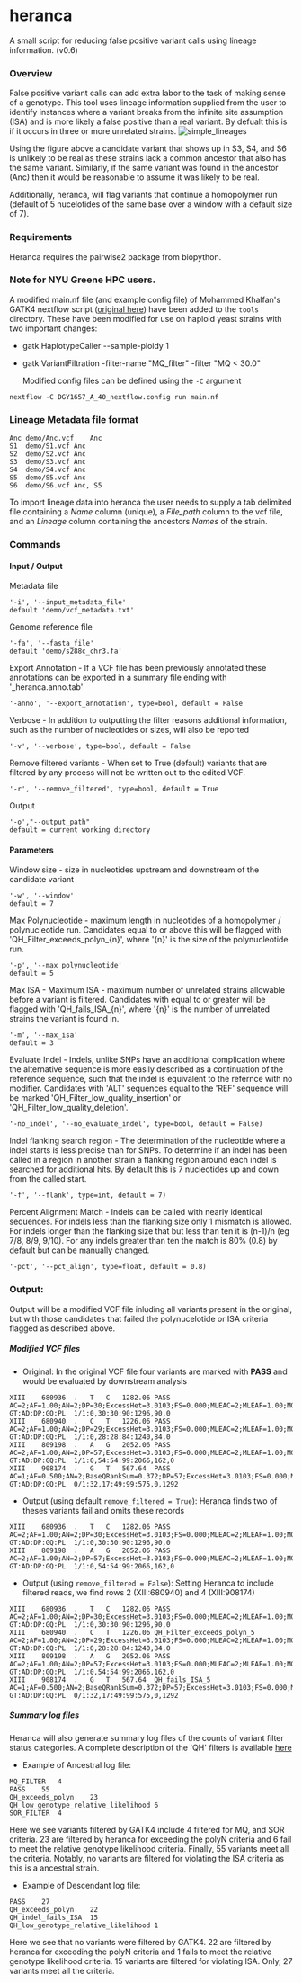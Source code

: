 # heranca
A small script for reducing false positive variant calls using lineage information. 
(v0.6)

### Overview
  False positive variant calls can add extra labor to the task of making sense of a genotype. This tool uses lineage information supplied from the user to identify instances where a variant breaks from the infinite site assumption (ISA) and is more likely a false positive than a real variant. By defualt this is if it occurs in three or more unrelated strains.
  ![simple_lineages](https://user-images.githubusercontent.com/32845376/184647554-1ed94eeb-20b7-4978-a88a-99e67f8aa2ac.png)

  Using the figure above a candidate variant that shows up in S3, S4, and S6 is unlikely to be real as these strains lack a common ancestor that also has the same variant. Similarly, if the same variant was found in the ancestor (Anc) then it would be reasonable to assume it was likely to be real. 

  Additionally, heranca, will flag variants that continue a homopolymer run (default of 5 nucelotides of the same base over a window with a default size of 7). 
  
### Requirements
  Heranca requires the pairwise2 package from biopython.
  
### Note for NYU Greene HPC users. 
  A modified main.nf file (and example config file) of Mohammed Khalfan's GATK4 nextflow script ([original here](https://gencore.bio.nyu.edu/variant-calling-pipeline-gatk4/)) have been added to the ```tools``` directory. These have been modified for use on haploid yeast strains with two important changes: 
* gatk HaplotypeCaller --sample-ploidy 1
* gatk VariantFiltration -filter-name "MQ_filter" -filter "MQ < 30.0"
  
  Modified config files can be defined using the ```-C``` argument
```
nextflow -C DGY1657_A_40_nextflow.config run main.nf
```

### Lineage Metadata file format
```
Anc	demo/Anc.vcf	Anc
S1	demo/S1.vcf	Anc
S2	demo/S2.vcf	Anc
S3	demo/S3.vcf	Anc
S4	demo/S4.vcf	Anc
S5	demo/S5.vcf	Anc
S6	demo/S6.vcf	Anc, S5
```
  To import lineage data into heranca the user needs to supply a tab delimited file containing a *Name* column (unique), a *File_path* column to the vcf file, and an *Lineage* column containing the ancestors *Names* of the strain. 

### Commands 
  #### Input / Output 
  Metadata file
  ```
  '-i', '--input_metadata_file' 
  default 'demo/vcf_metadata.txt'
  ```
  Genome reference file 
  ```
  '-fa', '--fasta_file'
  default 'demo/s288c_chr3.fa'
  ```
  Export Annotation - If a VCF file has been previously annotated these annotations can be exported in a summary file ending with '_heranca.anno.tab'
  ```
  '-anno', '--export_annotation', type=bool, default = False
  ```
  
  Verbose - In addition to outputting the filter reasons additional information, such as the number of nucleotides or sizes, will also be reported
  ```
  '-v', '--verbose', type=bool, default = False
  ```
  
  Remove filtered variants - When set to True (default) variants that are filtered by any process will not be written out to the edited VCF.
  ```
  '-r', '--remove_filtered', type=bool, default = True
  ```
  
  Output 
  ```
  '-o',"--output_path"
  default = current working directory
  ```
  
  #### Parameters
  Window size - size in nucleotides upstream and downstream of the candidate variant 
  ```
  '-w', '--window'
  default = 7
  ```
  Max Polynucleotide - maximum length in nucleotides of a homopolymer / polynucleotide run. Candidates equal to or above this will be flagged with 'QH_Filter_exceeds_polyn_{n}', where '{n}' is the size of the polynucleotide run.
  ```
  '-p', '--max_polynucleotide'
  default = 5
  ```
  Max ISA - Maximum ISA - maximum number of unrelated strains allowable before a variant is filtered. Candidates with equal to or greater will be flagged with 'QH_fails_ISA_{n}', where '{n}' is the number of unrelated strains the variant is found in. 
  ```
  '-m', '--max_isa'
  default = 3
  ```
  Evaluate Indel - Indels, unlike SNPs have an additional complication where the alternative sequence is more easily described as a continuation of the reference sequence, such that the indel is equivalent to the refernce with no modifier. Candidates with 'ALT' sequences equal to the 'REF' sequence will be marked 'QH_Filter_low_quality_insertion' or 'QH_Filter_low_quality_deletion'.
  ```
  '-no_indel', '--no_evaluate_indel', type=bool, default = False)
  ```
  Indel flanking search region - The determination of the nucleotide where a indel starts is less precise than for SNPs. To determine if an indel has been called in a region in another strain a flanking region around each indel is searched for additional hits. By default this is 7 nucleotides up and down from the called start. 
  ```
  '-f', '--flank', type=int, default = 7)
  ```
  Percent Alignment Match - Indels can be called with nearly identical sequences. For indels less than the flanking size only 1 mismatch is allowed. For indels longer than the flanking size that but less than ten it is (n-1)/n (eg 7/8, 8/9, 9/10). For any indels greater than ten the match is 80% (0.8) by default but can be manually changed.   
  ```
  '-pct', '--pct_align', type=float, default = 0.8)
  ```
 
### Output:

Output will be a modified VCF file inluding all variants present in the original, but with those candidates that failed the polynucelotide or ISA criteria flagged as described above. 

##### Modified VCF files
* Original: 
In the original VCF file four variants are marked with **PASS** and would be evaluated by downstream analysis
```
XIII	680936	.	T	C	1282.06	PASS	AC=2;AF=1.00;AN=2;DP=30;ExcessHet=3.0103;FS=0.000;MLEAC=2;MLEAF=1.00;MQ=60.00;QD=34.37;SOR=1.143	GT:AD:DP:GQ:PL	1/1:0,30:30:90:1296,90,0
XIII	680940	.	C	T	1226.06	PASS	AC=2;AF=1.00;AN=2;DP=29;ExcessHet=3.0103;FS=0.000;MLEAC=2;MLEAF=1.00;MQ=60.00;QD=28.70;SOR=1.179	GT:AD:DP:GQ:PL	1/1:0,28:28:84:1240,84,0
XIII	809198	.	A	G	2052.06	PASS	AC=2;AF=1.00;AN=2;DP=57;ExcessHet=3.0103;FS=0.000;MLEAC=2;MLEAF=1.00;MQ=60.00;QD=32.78;SOR=0.846	GT:AD:DP:GQ:PL	1/1:0,54:54:99:2066,162,0
XIII	908174	.	G	T	567.64	PASS	AC=1;AF=0.500;AN=2;BaseQRankSum=0.372;DP=57;ExcessHet=3.0103;FS=0.000;MLEAC=1;MLEAF=0.500;MQ=55.71;MQRankSum=-2.084;QD=11.58;ReadPosRankSum=-3.264;SOR=0.681	GT:AD:DP:GQ:PL	0/1:32,17:49:99:575,0,1292
```
* Output (using default ```remove_filtered = True```):
Heranca finds two of theses variants fail and omits these records
```
XIII	680936	.	T	C	1282.06	PASS	AC=2;AF=1.00;AN=2;DP=30;ExcessHet=3.0103;FS=0.000;MLEAC=2;MLEAF=1.00;MQ=60.00;QD=34.37;SOR=1.143	GT:AD:DP:GQ:PL	1/1:0,30:30:90:1296,90,0
XIII	809198	.	A	G	2052.06	PASS	AC=2;AF=1.00;AN=2;DP=57;ExcessHet=3.0103;FS=0.000;MLEAC=2;MLEAF=1.00;MQ=60.00;QD=32.78;SOR=0.846	GT:AD:DP:GQ:PL	1/1:0,54:54:99:2066,162,0
```  

* Output (using ```remove_filtered = False```):
Setting Heranca to include filtered reads, we find rows 2 (XIII:680940) and 4 (XIII:908174)
```
XIII    680936  .   T   C   1282.06 PASS    AC=2;AF=1.00;AN=2;DP=30;ExcessHet=3.0103;FS=0.000;MLEAC=2;MLEAF=1.00;MQ=60.00;QD=34.37;SOR=1.143    GT:AD:DP:GQ:PL  1/1:0,30:30:90:1296,90,0
XIII    680940  .   C   T   1226.06 QH_Filter_exceeds_polyn_5   AC=2;AF=1.00;AN=2;DP=29;ExcessHet=3.0103;FS=0.000;MLEAC=2;MLEAF=1.00;MQ=60.00;QD=28.70;SOR=1.179    GT:AD:DP:GQ:PL  1/1:0,28:28:84:1240,84,0
XIII    809198  .   A   G   2052.06 PASS    AC=2;AF=1.00;AN=2;DP=57;ExcessHet=3.0103;FS=0.000;MLEAC=2;MLEAF=1.00;MQ=60.00;QD=32.78;SOR=0.846    GT:AD:DP:GQ:PL  1/1:0,54:54:99:2066,162,0
XIII    908174  .   G   T   567.64  QH_fails_ISA_5  AC=1;AF=0.500;AN=2;BaseQRankSum=0.372;DP=57;ExcessHet=3.0103;FS=0.000;MLEAC=1;MLEAF=0.500;MQ=55.71;MQRankSum=-2.084;QD=11.58;ReadPosRankSum=-3.264;SOR=0.681    GT:AD:DP:GQ:PL  0/1:32,17:49:99:575,0,1292
```

##### Summary log files
Heranca will also generate summary log files of the counts of variant filter status categories. A complete description of the 'QH' filters is available [here](https://github.com/pspealman/heranca)

* Example of Ancestral log file:
```
MQ_FILTER	4
PASS	55
QH_exceeds_polyn	23
QH_low_genotype_relative_likelihood	6
SOR_FILTER	4
```
Here we see variants filtered by GATK4 include 4 filtered for MQ, and SOR criteria. 23 are filtered by heranca for exceeding the polyN criteria and 6 fail to meet the relative genotype likelihood criteria. Finally, 55 variants meet all the criteria. Notably, no variants are filtered for violating the ISA criteria as this is a ancestral strain.

* Example of Descendant log file:
```
PASS	27
QH_exceeds_polyn	22
QH_indel_fails_ISA	15
QH_low_genotype_relative_likelihood	1
```
Here we see that no variants were filtered by GATK4. 22 are filtered by heranca for exceeding the polyN criteria and 1 fails to meet the relative genotype likelihood criteria. 15 variants are filtered for violating ISA. Only, 27 variants meet all the criteria. 




